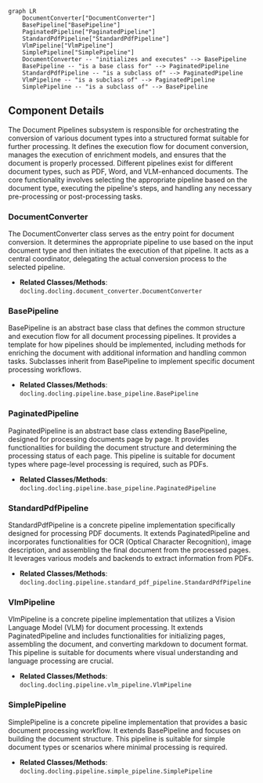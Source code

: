 ```mermaid
graph LR
    DocumentConverter["DocumentConverter"]
    BasePipeline["BasePipeline"]
    PaginatedPipeline["PaginatedPipeline"]
    StandardPdfPipeline["StandardPdfPipeline"]
    VlmPipeline["VlmPipeline"]
    SimplePipeline["SimplePipeline"]
    DocumentConverter -- "initializes and executes" --> BasePipeline
    BasePipeline -- "is a base class for" --> PaginatedPipeline
    StandardPdfPipeline -- "is a subclass of" --> PaginatedPipeline
    VlmPipeline -- "is a subclass of" --> PaginatedPipeline
    SimplePipeline -- "is a subclass of" --> BasePipeline
```

## Component Details

The Document Pipelines subsystem is responsible for orchestrating the conversion of various document types into a structured format suitable for further processing. It defines the execution flow for document conversion, manages the execution of enrichment models, and ensures that the document is properly processed. Different pipelines exist for different document types, such as PDF, Word, and VLM-enhanced documents. The core functionality involves selecting the appropriate pipeline based on the document type, executing the pipeline's steps, and handling any necessary pre-processing or post-processing tasks.

### DocumentConverter
The DocumentConverter class serves as the entry point for document conversion. It determines the appropriate pipeline to use based on the input document type and then initiates the execution of that pipeline. It acts as a central coordinator, delegating the actual conversion process to the selected pipeline.
- **Related Classes/Methods**: `docling.docling.document_converter.DocumentConverter`

### BasePipeline
BasePipeline is an abstract base class that defines the common structure and execution flow for all document processing pipelines. It provides a template for how pipelines should be implemented, including methods for enriching the document with additional information and handling common tasks. Subclasses inherit from BasePipeline to implement specific document processing workflows.
- **Related Classes/Methods**: `docling.docling.pipeline.base_pipeline.BasePipeline`

### PaginatedPipeline
PaginatedPipeline is an abstract base class extending BasePipeline, designed for processing documents page by page. It provides functionalities for building the document structure and determining the processing status of each page. This pipeline is suitable for document types where page-level processing is required, such as PDFs.
- **Related Classes/Methods**: `docling.docling.pipeline.base_pipeline.PaginatedPipeline`

### StandardPdfPipeline
StandardPdfPipeline is a concrete pipeline implementation specifically designed for processing PDF documents. It extends PaginatedPipeline and incorporates functionalities for OCR (Optical Character Recognition), image description, and assembling the final document from the processed pages. It leverages various models and backends to extract information from PDFs.
- **Related Classes/Methods**: `docling.docling.pipeline.standard_pdf_pipeline.StandardPdfPipeline`

### VlmPipeline
VlmPipeline is a concrete pipeline implementation that utilizes a Vision Language Model (VLM) for document processing. It extends PaginatedPipeline and includes functionalities for initializing pages, assembling the document, and converting markdown to document format. This pipeline is suitable for documents where visual understanding and language processing are crucial.
- **Related Classes/Methods**: `docling.docling.pipeline.vlm_pipeline.VlmPipeline`

### SimplePipeline
SimplePipeline is a concrete pipeline implementation that provides a basic document processing workflow. It extends BasePipeline and focuses on building the document structure. This pipeline is suitable for simple document types or scenarios where minimal processing is required.
- **Related Classes/Methods**: `docling.docling.pipeline.simple_pipeline.SimplePipeline`
